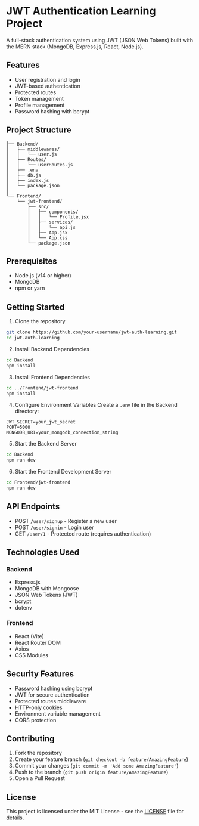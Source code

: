 # JWT Authentication Learning Project

A full-stack authentication system using JWT (JSON Web Tokens) built with the MERN stack (MongoDB, Express.js, React, Node.js).

## Features

- User registration and login
- JWT-based authentication
- Protected routes
- Token management
- Profile management
- Password hashing with bcrypt

## Project Structure

```
├── Backend/
│   ├── middlewares/
│   │   └── user.js
│   ├── Routes/
│   │   └── userRoutes.js
│   ├── .env
│   ├── db.js
│   ├── index.js
│   └── package.json
│
└── Frontend/
    └── jwt-frontend/
        ├── src/
        │   ├── components/
        │   │   └── Profile.jsx
        │   ├── services/
        │   │   └── api.js
        │   ├── App.jsx
        │   └── App.css
        └── package.json
```

## Prerequisites

- Node.js (v14 or higher)
- MongoDB
- npm or yarn

## Getting Started

1. Clone the repository
```bash
git clone https://github.com/your-username/jwt-auth-learning.git
cd jwt-auth-learning
```

2. Install Backend Dependencies
```bash
cd Backend
npm install
```

3. Install Frontend Dependencies
```bash
cd ../Frontend/jwt-frontend
npm install
```

4. Configure Environment Variables
Create a `.env` file in the Backend directory:
```
JWT_SECRET=your_jwt_secret
PORT=5000
MONGODB_URI=your_mongodb_connection_string
```

5. Start the Backend Server
```bash
cd Backend
npm run dev
```

6. Start the Frontend Development Server
```bash
cd Frontend/jwt-frontend
npm run dev
```

## API Endpoints

- POST `/user/signup` - Register a new user
- POST `/user/signin` - Login user
- GET `/user/1` - Protected route (requires authentication)

## Technologies Used

### Backend
- Express.js
- MongoDB with Mongoose
- JSON Web Tokens (JWT)
- bcrypt
- dotenv

### Frontend
- React (Vite)
- React Router DOM
- Axios
- CSS Modules

## Security Features

- Password hashing using bcrypt
- JWT for secure authentication
- Protected routes middleware
- HTTP-only cookies
- Environment variable management
- CORS protection

## Contributing

1. Fork the repository
2. Create your feature branch (`git checkout -b feature/AmazingFeature`)
3. Commit your changes (`git commit -m 'Add some AmazingFeature'`)
4. Push to the branch (`git push origin feature/AmazingFeature`)
5. Open a Pull Request

## License

This project is licensed under the MIT License - see the [LICENSE](LICENSE) file for details.
